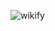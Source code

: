 ![wikify](https://user-images.githubusercontent.com/74776553/105125584-ba366800-5aaa-11eb-8f92-dd0615aa5c76.gif)

